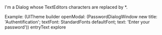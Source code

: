 I'm a Dialog whose TextEditors characters are replaced by *. 

Example:
(UITheme builder openModal: 
        (PasswordDialogWindow new
                title: 'Authentification';
                textFont: StandardFonts defaultFont;
                text: 'Enter your password')) entryText explore